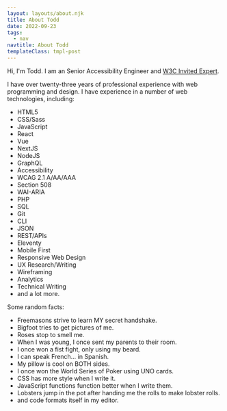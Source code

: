 ```yaml
---
layout: layouts/about.njk
title: About Todd
date: 2022-09-23
tags:
  - nav
navtitle: About Todd
templateClass: tmpl-post
---
```


Hi, I'm Todd. I am an Senior Accessibility Engineer and [W3C Invited Expert](https://w3.org).

I have over twenty-three years of professional experience with web programming and design. I have experience in a number of web technologies, including:

- HTML5
- CSS/Sass
- JavaScript
- React
- Vue
- NextJS
- NodeJS
- GraphQL
- Accessibility
- WCAG 2.1 A/AA/AAA
- Section 508
- WAI-ARIA
- PHP
- SQL
- Git
- CLI
- JSON
- REST/APIs
- Eleventy
- Mobile First
- Responsive Web Design
- UX Research/Writing
- Wireframing
- Analytics
- Technical Writing
- and a lot more.

Some random facts:

- Freemasons strive to learn MY secret handshake.
- Bigfoot tries to get pictures of me.
- Roses stop to smell me.
- When I was young, I once sent my parents to their room.
- I once won a fist fight, only using my beard.
- I can speak French... in Spanish.
- My pillow is cool on BOTH sides.
- I once won the World Series of Poker using UNO cards.
- CSS has more style when I write it.
- JavaScript functions function better when I write them.
- Lobsters jump in the pot after handing me the rolls to make lobster rolls.
- and code formats itself in my editor.
